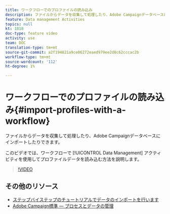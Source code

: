 ```yaml
---
title: ワークフローでのプロファイルの読み込み
description: ファイルからデータを収集して処理したり、Adobe Campaignデータベースにインポートしたりできます。 このビデオでは、ワークフローを使用してプロファイルデータを読み込む方法を説明します。
feature: Data management Activities
topics: null
kt: 1818
doc-type: feature video
activity: use
team: DOC
translation-type: tm+mt
source-git-commit: a2f194821a9ce06272eaed979ee2d8c62cccac2b
workflow-type: tm+mt
source-wordcount: '112'
ht-degree: 1%

---
```



# ワークフローでのプロファイルの読み込み{#import-profiles-with-a-workflow}

ファイルからデータを収集して処理したり、Adobe Campaignデータベースにインポートしたりできます。

このビデオでは、ワークフローで [!UICONTROL Data Management] アクティビティを使用してプロファイルデータを読み込む方法を説明します。

>[!VIDEO](https://video.tv.adobe.com/v/24993?quality=12)

## その他のリソース

* [ステップバイステップのチュートリアルでデータのインポートを行います](https://docs.adobe.com/content/help/en/campaign-standard/using/managing-processes-and-data/workflow-general-operation/importing-data.html#example--import-workflow-template)
* [Adobe Campaign標準 — プロセスとデータの管理](https://docs.adobe.com/content/help/en/campaign-standard/using/managing-processes-and-data/about-workflows-and-data-management/discovering-workflows.html)
